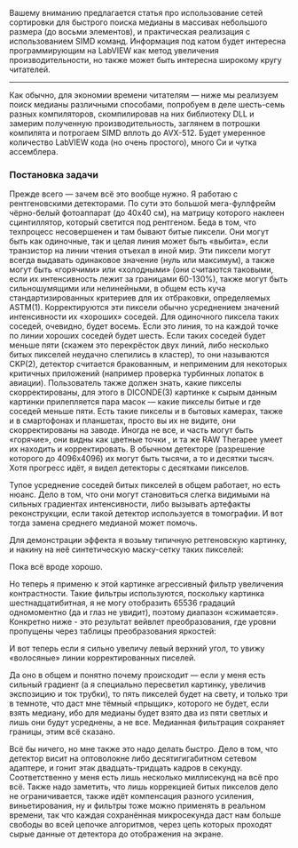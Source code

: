 Вашему вниманию предлагается статья про использование сетей сортировки для быстрого поиска медианы в массивах небольшого размера (до восьми элементов), и практическая реализация с использованием SIMD команд. Информация под катом будет интересна программирующим на LabVIEW как метод увеличения производительности, но также может быть интересна широкому кругу читателей.

---

Как обычно, для экономии времени читателям — ниже мы реализуем поиск медианы различными способами, попробуем в деле шесть-семь разных компиляторов, скомпилировав на них библиотеку DLL и замерим полученную производительность, заглянем в потрошки компилята и потрогаем SIMD вплоть до AVX-512. Будет умеренное количество LabVIEW кода (но очень простого), много Си и чутка ассемблера.

### Постановка задачи

Прежде всего — зачем всё это вообще нужно. Я работаю с рентгеновскими детекторами. По сути это большой мега-фуллфрейм чёрно-белый фотоаппарат (до 40х40 см), на матрицу которого наклеен сцинтиллятор, который светится под рентгеном. Беда в том, что техпроцесс несовершенен и там бывают битые пиксели. Они могут быть как одиночные, так и целая линия может быть «выбита», если транзистор на линии чтения отъехал в иной мир. Эти пиксели могут всегда выдавать одинаковое значение (нуль или максимум), а также могут быть «горячими» или «холодными» (они считаются таковыми, если их интенсивность лежит за границами 60-130%), также могут быть сильношумящими или нелинейными, в общем есть куча стандартизированных критериев для их отбраковки, определяемых ASTM(1). Корректируются эти пиксели обычно усреднением значений интенсивности их «хороших» соседей. Для одиночного пиксела таких соседей, очевидно, будет восемь. Если это линия, то на каждой точке по линии хороших соседей будет шесть. Если таких соседей будет меньше пяти (скажем это перекрёсток двух линий, либо несколько битых пикселей неудачно слепились в кластер), то они называются CKP(2), детектор считается бракованным, и неприменим для некоторых критичных приложений (например проверка турбинных лопаток в авиации). Пользователь также должен знать, какие пикселы скорректированы, для этого в DICONDE(3) картинке к сырым данным картинки прилепляется пара масок — какие пикселы битые и где соседей меньше пяти. Есть такие пикселы и в бытовых камерах, также и в смартофонах и планшетах, просто вы их не видите, они скорректированы на заводе. Иногда не все, и часть могут быть «горячие», они видны как цветные точки , и та же RAW Therapee умеет их находить и корректировать. В обычном детекторе (разрешение которого до 4096х4096) их могут быть тысячи, а то и десятки тысяч. Хотя прогресс идёт, я видел детекторы с десятками пикселов.

Тупое усреднение соседей битых пикселей в общем работает, но есть нюанс. Дело в том, что они могут становиться слегка видимыми на сильных градиентах интенсивности, либо вызывать артефакты реконструкции, если такой детектор используется в томографии. И вот тогда замена среднего медианой может помочь.

Для демонстрации эффекта я возьму типичную ретгеновскую картинку, и накину на неё синтетическую маску-сетку таких пикселей:

Пока всё вроде хорошо.

Но теперь я применю к этой картинке агрессивный фильтр увеличения контрастности. Такие фильтры используются, поскольку картинка шестнадцатибитная, я не могу отобразить 65536 градаций одномоментно (да и глаз не увидит), поэтому диапазон «сжимается». Конкретно ниже - это результат вейвлет преобразования, где уровни пропущены через таблицы преобразования яркостей:

И вот теперь если я сильно увеличу левый верхний угол, то увижу «волосяные» линии корректированных писелей.

Да оно в общем и понятно почему происходит — если у меня есть сильный градиент (а я специально пересветил картинку, увеличив экспозицию и ток трубки), то пять пикселей будет на свету, и только три в темноте, что даст мне тёмный «прыщик», которого не будет, если взять медиану, ибо для медианы будет взято два из пяти светлых и лишь они будут усреднены, а не все. Медианная фильтрация сохраняет границы, этим всё сказано.

Всё бы ничего, но мне также это надо делать быстро. Дело в том, что детектор висит на оптоволокне либо десятигигабитном сетевом адаптере, и гонит этак двадцать-тридцать кадров в секунду. Соответственно у меня есть лишь несколько миллисекунд на всё про всё. Также надо заметить, что лишь коррекцией битых пикселов дело не ограничивается, также идёт компенсация разного усиления, виньетирования, ну и фильтры тоже можно применять в реальном времени, так что каждая сохранённая микросекунда  даст нам больше свободы во всей цепочке алгоритмов, через цепь которых проходят сырые данные от детектора до отображения на экране.